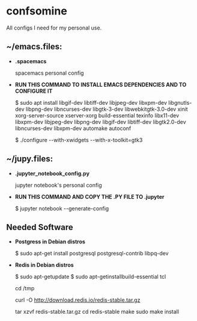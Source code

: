 # confsomine
All configs I need for my personal use.

## ~/emacs.files:

* **.spacemacs** 
	  
  spacemacs personal config

* **RUN THIS COMMAND TO INSTALL EMACS DEPENDENCIES AND TO CONFIGURE IT**
	
  $ sudo apt install libgif-dev libtiff-dev libjpeg-dev libxpm-dev libgnutls-dev libpng-dev libncurses-dev libgtk-3-dev libwebkitgtk-3.0-dev xinit xorg-server-source xserver-xorg build-essential texinfo libx11-dev libxpm-dev libjpeg-dev libpng-dev libgif-dev libtiff-dev libgtk2.0-dev libncurses-dev libxpm-dev automake autoconf
	
  $ ./configure --with-xwidgets --with-x-toolkit=gtk3

## ~/jupy.files:

* **.jupyter_notebook_config.py**

  jupyter notebook's personal config

* **RUN THIS COMMAND AND COPY THE .PY FILE TO .jupyter**
	
  $ jupyter notebook --generate-config

## Needed Software

* **Postgress in Debian distros**

  $ sudo apt-get install postgresql postgresql-contrib libpq-dev

* **Redis in Debian distros**

  $ sudo apt-getupdate
  $ sudo apt-getinstallbuild-essential tcl

  cd /tmp

  curl -O http://download.redis.io/redis-stable.tar.gz

  tar xzvf redis-stable.tar.gz
  cd redis-stable
  make
  sudo make install
